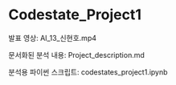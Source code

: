 # Codestate_Project1

발표 영상: AI_13_신현호.mp4

문서화된 분석 내용: Project_description.md

분석용 파이썬 스크립트: codestates_project1.ipynb
